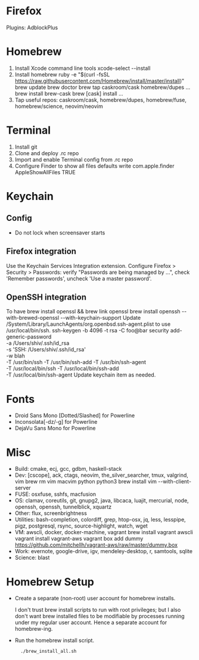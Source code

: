 # Firefox
Plugins: AdblockPlus

# Homebrew
1. Install Xcode command line tools
    xcode-select --install
2. Install homebrew
    ruby -e "$(curl -fsSL https://raw.githubusercontent.com/Homebrew/install/master/install)"
    brew update
    brew doctor
    brew tap caskroom/cask homebrew/dupes ...
    brew install brew-cask
    brew [cask] install ...
3. Tap useful repos: caskroom/cask, homebrew/dupes, homebrew/fuse,
   homebrew/science, neovim/neovim

# Terminal
1. Install git
2. Clone and deploy .rc repo
3. Import and enable Terminal config from .rc repo
4. Configure Finder to show all files
    defaults write com.apple.finder AppleShowAllFiles TRUE

# Keychain

## Config
* Do not lock when screensaver starts

## Firefox integration
Use the Keychain Services Integration extension. Configure Firefox > Security >
Passwords: verify "Passwords are being managed by ...", check 'Remember
passwords', uncheck 'Use a master password'.

## OpenSSH integration
To have
    brew install openssl && brew link openssl
    brew install openssh --with-brewed-openssl --with-keychain-support
Update /System/Library/LaunchAgents/org.openbsd.ssh-agent.plist to use
/usr/local/bin/ssh.
    ssh-keygen -b 4096 -t rsa -C foo@bar
    security add-generic-password \
        -a /Users/shiv/.ssh/id_rsa \
        -s 'SSH: /Users/shiv/.ssh/id_rsa' \
        -w blah \
        -T /usr/bin/ssh -T /usr/bin/ssh-add -T /usr/bin/ssh-agent \
        -T /usr/local/bin/ssh -T /usr/local/bin/ssh-add \
        -T /usr/local/bin/ssh-agent
Update keychain item as needed.

# Fonts
* Droid Sans Mono [Dotted/Slashed] for Powerline
* Inconsolata[-dz/-g] for Powerline
* DejaVu Sans Mono for Powerline

# Misc
* Build: cmake, ecj, gcc, gdbm, haskell-stack
* Dev: [cscope], ack, ctags, neovim, the_silver_searcher, tmux, valgrind, vim
    brew rm vim macvim python python3
    brew install vim --with-client-server
* FUSE: osxfuse, sshfs, macfusion
* OS: clamav, coreutils, git, gnupg2, java, libcaca, luajit, mercurial, node,
  openssh, openssh, tunnelblick, xquartz
* Other: flux, screenbrightness
* Utilities: bash-completion, colordiff, grep, htop-osx, jq, less, lesspipe,
    pigz, postgresql, rsync, source-highlight, watch, wget
* VM: awscli, docker, docker-machine, vagrant
    brew install vagrant awscli
    vagrant install vagrant-aws
    vagrant box add dummy https://github.com/mitchellh/vagrant-aws/raw/master/dummy.box
* Work: evernote, google-drive, igv, mendeley-desktop, r, samtools, sqlite
* Science: blast

# Homebrew Setup

* Create a separate (non-root) user account for homebrew installs.

    I don't trust brew install scripts to run with root privileges; but I also
    don't want brew installed files to be modifiable by processes running under
    my regular user account. Hence a separate account for homebrew-ing.

* Run the homebrew install script.

        ./brew_install_all.sh
